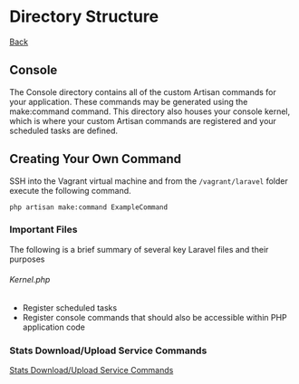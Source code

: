 # Directory Structure

[Back](../README.MD)

## Console

The Console directory contains all of the custom Artisan commands for your application. 
These commands may be generated using the make:command command. This directory also houses 
your console kernel, which is where your custom Artisan commands are registered and your 
scheduled tasks are defined.

## Creating Your Own Command

SSH into the Vagrant virtual machine and from the `/vagrant/laravel` folder execute the
following command.

```
php artisan make:command ExampleCommand
```

### Important Files

The following is a brief summary of several key Laravel files and their purposes

###### Kernel.php

* Register scheduled tasks
* Register console commands that should also be accessible within PHP application code

### Stats Download/Upload Service Commands

[Stats Download/Upload Service Commands](./Commands/README.MD)

